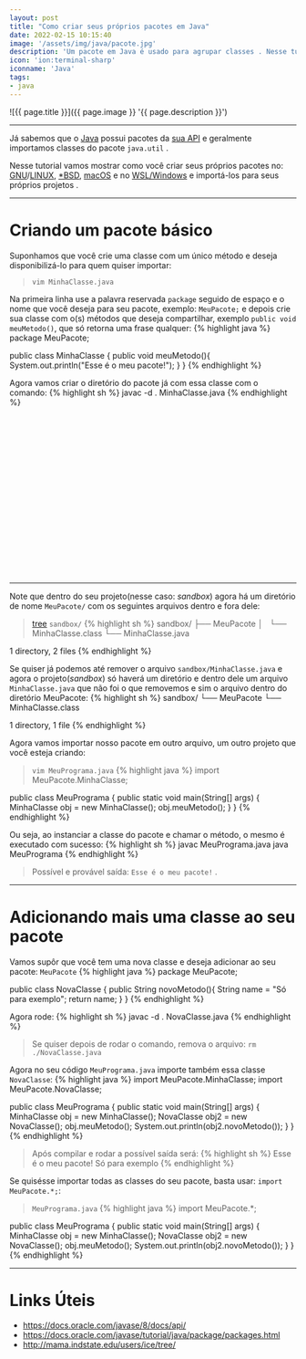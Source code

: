 ```yaml
---
layout: post
title: "Como criar seus próprios pacotes em Java"
date: 2022-02-15 10:15:40
image: '/assets/img/java/pacote.jpg'
description: 'Um pacote em Java é usado para agrupar classes . Nesse tutorial vamos ver como criar e adicionar múltiplas classes .'
icon: 'ion:terminal-sharp'
iconname: 'Java'
tags:
- java
---
```


![{{ page.title }}]({{ page.image }} '{{ page.description }}')

---

Já sabemos que o [Java](https://terminalroot.com.br/tags#java) possui pacotes da [sua API](https://docs.oracle.com/javase/8/docs/api/) e geralmente importamos classes do pacote `java.util` .

Nesse tutorial vamos mostrar como você criar seus próprios pacotes no: [GNU](https://terminalroot.com.br/tags#gnu)/[LINUX](https://terminalroot.com.br/linux), [\*BSD](https://terminalroot.com.br/tags#bsd), [macOS](https://terminalroot.com.br/tags#macos) e no [WSL/Windows](https://terminalroot.com.br/tags#windows) e importá-los para seus próprios projetos .

---

# Criando um pacote básico
Suponhamos que você crie uma classe com um único método e deseja disponibilizá-lo para quem quiser importar:
> `vim MinhaClasse.java`

Na primeira linha use a palavra reservada `package` seguido de espaço e o nome que você deseja para seu pacote, exemplo: `MeuPacote;` e depois crie sua classe com o(s) métodos que deseja compartilhar, exemplo `public void meuMetodo()`, que só retorna uma frase qualquer:
{% highlight java %}
package MeuPacote;

public class MinhaClasse {
  public void meuMetodo(){
    System.out.println("Esse é o meu pacote!");
  }
}
{% endhighlight %}

Agora vamos criar o diretório do pacote já com essa classe com o comando:
{% highlight sh %}
javac -d . MinhaClasse.java
{% endhighlight %}


<!-- SQUARE - GAMES ROOT -->
<script async src="//pagead2.googlesyndication.com/pagead/js/adsbygoogle.js"></script>
<ins class="adsbygoogle"
style="display:inline-block;width:336px;height:280px"
data-ad-client="ca-pub-2838251107855362"
data-ad-slot="5351066970"></ins>
<script>
(adsbygoogle = window.adsbygoogle || []).push({});
</script>

---

Note que dentro do seu projeto(nesse caso: *sandbox*) agora há um diretório de nome `MeuPacote/` com os seguintes arquivos dentro e fora dele:
> [tree](http://mama.indstate.edu/users/ice/tree/) `sandbox/`
{% highlight sh %}
sandbox/
├── MeuPacote
│   └── MinhaClasse.class
└── MinhaClasse.java

1 directory, 2 files
{% endhighlight %}

Se quiser já podemos até remover o arquivo `sandbox/MinhaClasse.java` e agora o projeto(*sandbox*) só haverá um diretório e dentro dele um arquivo `MinhaClasse.java` que não foi o que removemos e sim o arquivo dentro do diretório MeuPacote:
{% highlight sh %}
sandbox/
└── MeuPacote
    └── MinhaClasse.class

1 directory, 1 file
{% endhighlight %}

Agora vamos importar nosso pacote em outro arquivo, um outro projeto que você esteja criando:
> `vim MeuPrograma.java`
{% highlight java %}
import MeuPacote.MinhaClasse;

public class MeuPrograma {
  public static void main(String[] args) {
   MinhaClasse obj = new MinhaClasse();
   obj.meuMetodo();
  }
}
{% endhighlight %}

Ou seja, ao instanciar a classe do pacote e chamar o método, o mesmo é executado com sucesso:
{% highlight sh %}
javac MeuPrograma.java
java MeuPrograma
{% endhighlight %}
> Possível e provável saída: `Esse é o meu pacote!` .

---

# Adicionando mais uma classe ao seu pacote
Vamos supôr que você tem uma nova classe e deseja adicionar ao seu pacote: `MeuPacote`
{% highlight java %}
package MeuPacote;

public class NovaClasse {
  public String novoMetodo(){
    String name = "Só para exemplo";
    return name;
  }
}
{% endhighlight %}

Agora rode:
{% highlight sh %}
javac -d . NovaClasse.java
{% endhighlight %}
> Se quiser depois de rodar o comando, remova o arquivo: `rm ./NovaClasse.java`

Agora no seu código `MeuPrograma.java` importe também essa classe `NovaClasse`:
{% highlight java %}
import MeuPacote.MinhaClasse;
import MeuPacote.NovaClasse;

public class MeuPrograma {
  public static void main(String[] args) {
   MinhaClasse obj = new MinhaClasse();
   NovaClasse obj2 = new NovaClasse();
   obj.meuMetodo();
   System.out.println(obj2.novoMetodo());
  }
}
{% endhighlight %}
> Após compilar e rodar a possível saída será:
{% highlight sh %}
Esse é o meu pacote!
Só para exemplo
{% endhighlight %}

Se quisésse importar todas as classes do seu pacote, basta usar: `import MeuPacote.*;`:
> `MeuPrograma.java`
{% highlight java %}
import MeuPacote.*;

public class MeuPrograma {
  public static void main(String[] args) {
   MinhaClasse obj = new MinhaClasse();
   NovaClasse obj2 = new NovaClasse();
   obj.meuMetodo();
   System.out.println(obj2.novoMetodo());
  }
}
{% endhighlight %}

---

# Links Úteis
+ <https://docs.oracle.com/javase/8/docs/api/>
+ <https://docs.oracle.com/javase/tutorial/java/package/packages.html>
+ <http://mama.indstate.edu/users/ice/tree/>



